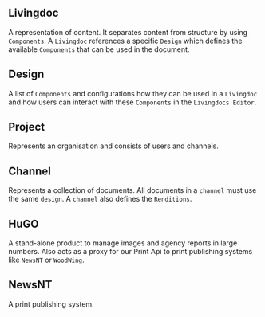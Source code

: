 ## Livingdoc

A representation of content. It separates content from structure by using
`Components`. A `Livingdoc` references a specific `Design` which defines the
available `Components` that can be used in the document.

## Design

A list of `Components` and configurations how they can be used
in a `Livingdoc` and how users can interact with these `Components` in the
`Livingdocs Editor`.

## Project

Represents an organisation and consists of users and channels.

## Channel

Represents a collection of documents. All documents in a `channel` must use
the same `design`. A `channel` also defines the `Renditions`.

## HuGO

A stand-alone product to manage images and agency reports in large numbers.
Also acts as a proxy for our Print Api to print publishing systems like `NewsNT` or `WoodWing`.

## NewsNT

A print publishing system.
